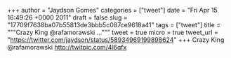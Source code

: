 
+++
author = "Jaydson Gomes"
categories = ["tweet"]
date = "Fri Apr 15 16:49:26 +0000 2011"
draft = false
slug = "17709f7638ba07b55813de3bbb5c087ce9618a41"
tags = ["tweet"]
title = """Crazy King @rafamorawski ..."""
tweet = true
micro = true
tweet_url = "https://twitter.com/jaydson/status/58934969199898624"
+++
Crazy King @rafamorawski  http://twitpic.com/4l6qfx
